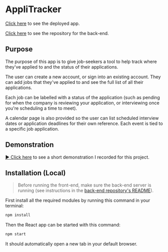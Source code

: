 # AppliTracker

[Click here](https://applitracker.netlify.app/) to see the deployed app.

[Click here](https://github.com/fitzgeraldkd/applitracker-backend) to see the repository for the back-end.

## Purpose

The purpose of this app is to give job-seekers a tool to help track where they've applied to and the status of their applications. 

The user can create a new account, or sign into an existing account. They can add jobs that they've applied to and see the full list of all their applications. 

Each job can be labelled with a status of the application (such as pending for when the company is reviewing your application, or interviewing once you're scheduling a time to meet). 

A calendar page is also provided so the user can list scheduled interview dates or application deadlines for their own reference. Each event is tied to a specific job application.

## Demonstration

[:arrow_forward: Click here](https://www.youtube.com/watch?v=EbsAC_7TzoQ) to see a short demonstration I recorded for this project. 

## Installation (Local)

> Before running the front-end, make sure the back-end server is running (see instructions in the [back-end repository's README](https://github.com/fitzgeraldkd/applitracker-backend)).

First install all the required modules by running this command in your terminal: 

```bash
npm install
```

Then the React app can be started with this command:

```bash
npm start
```

It should automatically open a new tab in your default browser.
